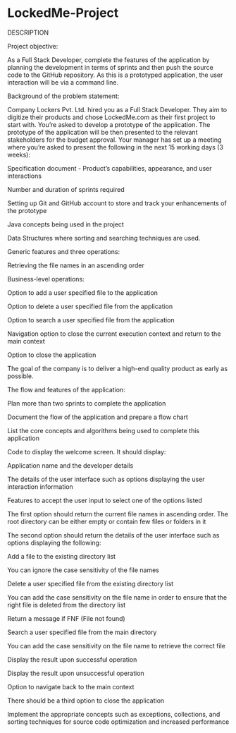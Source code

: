 # LockedMe-Project
DESCRIPTION

Project objective: 

As a Full Stack Developer, complete the features of the application by planning the development in terms of sprints and then push the source code to the GitHub repository. As this is a prototyped application, the user interaction will be via a command line. 

 

Background of the problem statement:

Company Lockers Pvt. Ltd. hired you as a Full Stack Developer. They aim to digitize their products and chose LockedMe.com as their first project to start with. You’re asked to develop a prototype of the application. The prototype of the application will be then presented to the relevant stakeholders for the budget approval. Your manager has set up a meeting where you’re asked to present the following in the next 15 working days (3 weeks): 

Specification document - Product’s capabilities, appearance, and user interactions

Number and duration of sprints required 

Setting up Git and GitHub account to store and track your enhancements of the prototype 

Java concepts being used in the project 

Data Structures where sorting and searching techniques are used. 

Generic features and three operations: 

Retrieving the file names in an ascending order

Business-level operations:

Option to add a user specified file to the application

Option to delete a user specified file from the application

Option to search a user specified file from the application

Navigation option to close the current execution context and return to the main context

Option to close the application

 

The goal of the company is to deliver a high-end quality product as early as possible. 
 

The flow and features of the application:

Plan more than two sprints to complete the application

Document the flow of the application and prepare a flow chart 

List the core concepts and algorithms being used to complete this application

Code to display the welcome screen. It should display:

Application name and the developer details 

The details of the user interface such as options displaying the user interaction information 

Features to accept the user input to select one of the options listed 

The first option should return the current file names in ascending order. The root directory can be either empty or contain few files or folders in it

 The second option should return the details of the user interface such as options displaying the following:

Add a file to the existing directory list

You can ignore the case sensitivity of the file names 

Delete a user specified file from the existing directory list

You can add the case sensitivity on the file name in order to ensure that the right file is deleted from the directory list

Return a message if FNF (File not found)

Search a user specified file from the main directory

You can add the case sensitivity on the file name to retrieve the correct file

Display the result upon successful operation

Display the result upon unsuccessful operation

Option to navigate back to the main context

There should be a third option to close the application

Implement the appropriate concepts such as exceptions, collections, and sorting techniques for source code optimization and increased performance 


